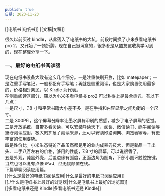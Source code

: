 ```yaml
---
publish: true
日期: 2023-11-23
---
```

[[电纸书|电纸书]] [[文稿|文稿]]  
  
很久以前买过 kindle，从此落入了电纸书的大坑，前段时间换了小米多看电纸书 pro 2，又开始了一顿折腾，现在自己挺满意的，很多都是从酷友这收集学习到的，现在整理分享一下。  
### 一、最好的电纸书阅读器  
现在电纸书设备大致有这么几个细分。一是注重快刷开放，比如 matepaper；一是注重手写笔记，一般都配有手写笔；再就是侧重阅读，也是大家购置使用最多的，价格相对亲民，以 Kindle 为代表。    
在侧重阅读这部分，窃以为小米多看电纸书 pro2 可以称得上是最合适的。有以下几点：    
一是尺寸，7.8 寸和平常书籍大小差不多，是在手持和内容显示之间均衡的一个尺寸。    
二是 300PPI，这个屏幕分辨率让墨水屏有印刷的质感，减少了电子屏幕的感觉。    
三是开放系统，自带多看阅读，可以安装静读天下、阅读、微信读书、蜗牛阅读等重磅阅读应用，极大的扩展了阅读来源，还可以安装欧路词典、浏览器等等，有更丰富的使用姿势。    
四是性价比，小米生态链的产品虽然都是用的业内成熟的技术，但是新品一千出头、二手八百左右的价格，够用的性能，7.8 寸的屏幕，可以说很香了。    
五是外观，纯黑外壳，后盖边缘有弧度，正面边角为圆角，下部小圆环触控按键，当然也可以说有点像 iPad，但无疑颜值在线。    
下篇聊聊阅读应用篇。    
[[什么是最好的电纸书阅读应用|什么是最好的电纸书阅读应用]]    
[[./什么是电纸书上最好的浏览器|什么是电纸书上最好的浏览器]]    
[[多看电纸书还是 Kindle|多看电纸书还是 Kindle]]  
